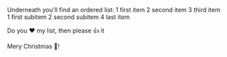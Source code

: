 Underneath you'll find an ordered list:
1 first item
2 second item
3 third item
    1 first subitem
    2 second subitem
4 last item

Do you :heart: my list, then please :+1: it 

Mery Christmas :christmas_tree:! 